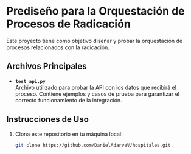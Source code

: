 # Prediseño para la Orquestación de Procesos de Radicación

Este proyecto tiene como objetivo diseñar y probar la orquestación de procesos relacionados con la radicación.

## Archivos Principales

- **`test_api.py`**  
  Archivo utilizado para probar la API con los datos que recibirá el proceso. Contiene ejemplos y casos de prueba para garantizar el correcto funcionamiento de la integración.

## Instrucciones de Uso

1. Clona este repositorio en tu máquina local:
   ```bash
   git clone https://github.com/DanielAdarveV/hospitales.git
